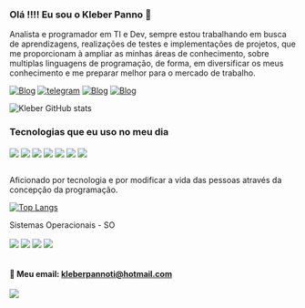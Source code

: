 ### Olá !!!! Eu sou o Kleber Panno 👋

Analista e programador em TI e Dev, sempre estou trabalhando em busca de aprendizagens, realizações de testes e implementações de projetos, que me proporcionam à ampliar as minhas áreas de conhecimento, sobre multiplas linguagens de programação, de forma, em diversificar os meus conhecimento e me preparar melhor para o mercado de trabalho.

[![Blog](https://img.shields.io/badge/Blogger-FF5722?style=for-the-badge&logo=blogger&logoColor=white)](https://sujeitoprogramador.com)
[![telegram](https://img.shields.io/badge/Telegram-2CA5E0?style=for-the-badge&logo=telegram&logoColor=white)](https://t.me/KleberPannoTI)
[![Blog](https://img.shields.io/badge/LinkedIn-0077B5?style=for-the-badge&logo=linkedin&logoColor=white)](https://linkedin.com/in/kleber-panno-b29552121)
[![Blog](https://img.shields.io/badge/Discord-7289DA?style=for-the-badge&logo=discord&logoColor=white)](https://discord.gg/d4CCkQ7c)

![Kleber GitHub stats](https://github-readme-stats.vercel.app/api?username=KleberPanno&show_icons=true&theme=dracula)

### Tecnologias que eu uso no meu dia
<div style="display: inline_block">
<img align="center" all="HTML5" src="https://img.shields.io/badge/HTML5-E34F26?style=for-the-badge&logo=html5&logoColor=white"/>
<img align="center" all="JavaScript" src="https://img.shields.io/badge/JavaScript-F7DF1E?style=for-the-badge&logo=javascript&logoColor=black"/>
<img align="center" all="Python" src="https://img.shields.io/badge/Python-3776AB?style=for-the-badge&logo=python&logoColor=white"/>
<img align="center" all="JAVA" src="https://img.shields.io/badge/Java-ED8B00?style=for-the-badge&logo=java&logoColor=white"/>
<img align="center" all="CSS3" src="https://img.shields.io/badge/CSS3-1572B6?style=for-the-badge&logo=css3&logoColor=white"/>
<img align="center" all="PHP" src="https://img.shields.io/badge/PHP-777BB4?style=for-the-badge&logo=php&logoColor=white"/>
<img align="center" all="C#" src="https://img.shields.io/badge/C%23-239120?style=for-the-badge&logo=c-sharp&logoColor=white"/>
</div><br/>

Aficionado por tecnologia e por modificar a vida das pessoas através da concepção da programação.

[![Top Langs](https://github-readme-stats.vercel.app/api/top-langs/?username=KleberPanno)](https://github.com/anuraghazra/github-readme-stats)

Sistemas Operacionais - SO
<div style="display: inline_block">
<img align="center" all="Windows" src="https://img.shields.io/badge/Windows-0078D6?style=for-the-badge&logo=windows&logoColor=white"/>
<img align="center" all="Linux" src="https://img.shields.io/badge/Linux-FCC624?style=for-the-badge&logo=linux&logoColor=black"/>
<img align="center" all="Android" src="https://img.shields.io/badge/Android-3DDC84?style=for-the-badge&logo=android&logoColor=white"/>
<img align="center" all="IOS" src="https://img.shields.io/badge/iOS-000000?style=for-the-badge&logo=ios&logoColor=white"/>
</div><br/>


#### 📧 Meu email: kleberpannoti@hotmail.com
<div style="display: inline_block">
<img align="center" all="VSCode" src="https://img.shields.io/badge/Made%20for-VSCode-1f425f.svg"/>
</div><br/>

